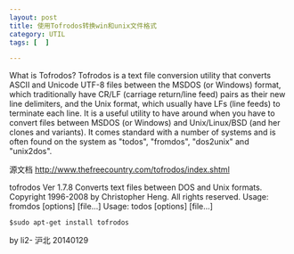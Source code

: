 ```yaml
---
layout: post
title: 使用Tofrodos转换win和unix文件格式
category: UTIL
tags: [  ]

---
```


What is Tofrodos?
Tofrodos is a text file conversion utility that converts ASCII and Unicode UTF-8 files between the MSDOS (or Windows) format, which traditionally have CR/LF (carriage return/line feed) pairs as their new line delimiters, and the Unix format, which usually have LFs (line feeds) to terminate each line.
It is a useful utility to have around when you have to convert files between MSDOS (or Windows) and Unix/Linux/BSD (and her clones and variants). It comes standard with a number of systems and is often found on the system as "todos", "fromdos", "dos2unix" and "unix2dos".

源文档 <http://www.thefreecountry.com/tofrodos/index.shtml>


tofrodos Ver 1.7.8 Converts text files between DOS and Unix formats.
Copyright 1996-2008 by Christopher Heng. All rights reserved.
Usage: fromdos [options] [file...]
Usage: todos [options] [file...]

`$sudo apt-get install tofrodos`

by li2- 沪北 20140129